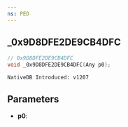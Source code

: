 ```yaml
---
ns: PED
---
```

## _0x9D8DFE2DE9CB4DFC

```c
// 0x9D8DFE2DE9CB4DFC
void _0x9D8DFE2DE9CB4DFC(Any p0);
```

```
NativeDB Introduced: v1207
```

## Parameters
* **p0**:
